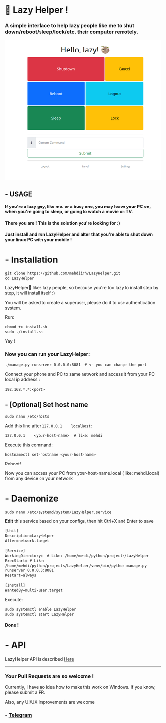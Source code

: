 # 🦥 Lazy Helper !

### A simple interface to help lazy people like me to shut down/reboot/sleep/lock/etc. their computer remotely.

![img.png](images/img.png)

## - USAGE

#### If you're a lazy guy, like me. or a busy one, you may leave your PC on, when you're going to sleep, or going to watch a movie on TV.
#### There you are ! This is the solution you're looking for :)

#### Just install and run LazyHelper and after that you're able to shut down your linux PC with your mobile !

# - Installation

```shell
git clone https://github.com/mehdiirh/LazyHelper.git
cd LazyHelper
```

LazyHelper🦥 likes lazy people, so because you're too lazy to install step by step, it will install itself :)

You will be asked to create a superuser, please do it to use authentication system. 

Run:

```shell
chmod +x install.sh
sudo ./install.sh
```

Yay ! 

### Now you can run your LazyHelper:
```shell
./manage.py runserver 0.0.0.0:8081  # <- you can change the port 
```
 Connect your phone and PC to same network and access it from your PC local ip address :

`192.168.*.*:<port>`

## - [Optional] Set host name 
```shell
sudo nano /etc/hosts
```

Add this line after `127.0.0.1    localhost`:
```shell
127.0.0.1    <your-host-name>  # like: mehdi
```

Execute this command:
```shell
hostnamectl set-hostname <your-host-name>
```

Reboot!

Now you can access your PC from your-host-name.local ( like: mehdi.local) from any device on your network

# - Daemonize 
```shell
sudo nano /etc/systemd/system/LazyHelper.service
```

 **Edit** this service based on your configs, then hit Ctrl+X and Enter to save
```shell
[Unit]
Description=LazyHelper
After=network.target

[Service]
WorkingDirectory=  # Like: /home/mehdi/python/projects/LazyHelper
ExecStart= # Like: /home/mehdi/python/projects/LazyHelper/venv/bin/python manage.py runserver 0.0.0.0:8081
Restart=always

[Install]
WantedBy=multi-user.target

```

 Execute:
```shell
sudo systemctl enable LazyHelper
sudo systemctl start LazyHelper
```

#### Done !

# - API

LazyHelper API is described [Here](docs/api.md)

---

### Your Pull Requests are so welcome !
Currently, I have no idea how to make this work on Windows. If you know, please submit a PR.

Also, any UI/UX improvements are welcome

### - [Telegram](https://t.me/PythonUnion)
